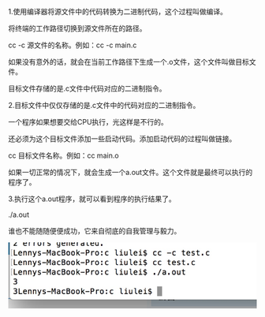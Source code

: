 1.使用编译器将源文件中的代码转换为二进制代码，这个过程叫做编译。

将终端的工作路径切换到源文件所在的路径。

cc -c 源文件的名称。例如：cc -c main.c

如果没有意外的话，就会在当前工作路径下生成一个.o文件，这个文件叫做目标文件。

目标文件存储的是.c文件中代码对应的二进制指令。

 

2.目标文件中仅仅存储的是.c文件中的代码对应的二进制指令。

一个程序如果想要交给CPU执行，光这样是不行的。

还必须为这个目标文件添加一些启动代码。添加启动代码的过程叫做链接。

cc 目标文件名称。例如：cc main.o

如果一切正常的情况下，就会生成一个a.out文件。这个文件就是最终可以执行的程序了。

 

3.执行这个a.out程序，就可以看到程序的执行结果了。

./a.out

谁也不能随随便便成功，它来自彻底的自我管理与毅力。

![](media/15264403441813.jpg)


